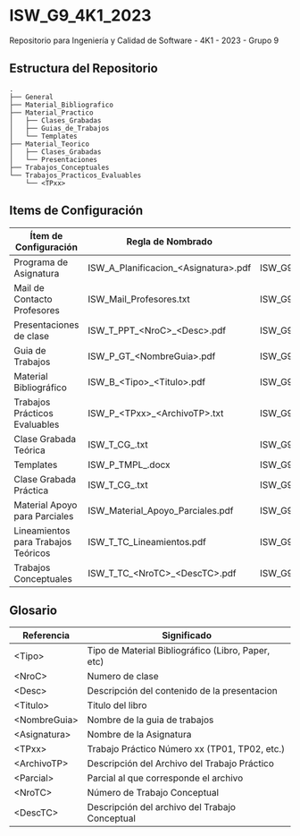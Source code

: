# ISW_G9_4K1_2023

Repositorio para Ingeniería y Calidad de Software - 4K1 - 2023 - Grupo 9

## Estructura del Repositorio

```
.
├── General
├── Material_Bibliografico
├── Material_Practico
│   ├── Clases_Grabadas
│   ├── Guias_de_Trabajos
│   └── Templates
├── Material_Teorico
│   ├── Clases_Grabadas
│   └── Presentaciones
├── Trabajos_Conceptuales
└── Trabajos_Practicos_Evaluables
    └── <TPxx>
```

## Items de Configuración

Ítem de Configuración                   | Regla de Nombrado                         | Ubicación Física
---------------------                   | -----------------                         | ----------------
Programa de Asignatura                  | ISW_A_Planificacion_\<Asignatura\>.pdf    | ISW_G9_4K1_2023/General
Mail de Contacto Profesores             | ISW_Mail_Profesores.txt                   | ISW_G9_4K1_2023/General
Presentaciones de clase                 | ISW_T_PPT_\<NroC\>_\<Desc\>.pdf           | ISW_G9_4K1_2023/Material_Teorico/Presentaciones
Guia de Trabajos                        | ISW_P_GT_\<NombreGuia\>.pdf               | ISW_G9_4K1_2023/Material_Practico/Guias_de_Trabajos
Material Bibliográfico                  | ISW_B_\<Tipo\>_\<Titulo\>.pdf             | ISW_G9_4K1_2023/Material_Bibliografico
Trabajos Prácticos Evaluables           | ISW_P_\<TPxx\>_\<ArchivoTP\>.txt          | ISW_G9_4K1_2023/Trabajos_Practicos_Evaluables/\<TPxx\>
Clase Grabada Teórica                   | ISW_T_CG_<NroC>.txt                       | ISW_G9_4K1_2023/Material_Teorico/Clases_Grabadas
Templates                               | ISW_P_TMPL_<Parcial>.docx                 | ISW_G9_4K1_2023/Material_Practico/Templates
Clase Grabada Práctica                  | ISW_T_CG_<NroC>.txt                       | ISW_G9_4K1_2023/Material_Practico/Clases_Grabadas
Material Apoyo para Parciales           | ISW_Material_Apoyo_Parciales.pdf          | ISW_G9_4K1_2023/General
Lineamientos para Trabajos Teóricos     | ISW_T_TC_Lineamientos.pdf                 | ISW_G9_4K1_2023/Material_Teorico
Trabajos Conceptuales                   | ISW_T_TC_\<NroTC\>_\<DescTC\>.pdf         | ISW_G9_4K1_2023/Trabajos_Conceptuales

## Glosario

Referencia          |   Significado
----------          |   -----------
\<Tipo\>            |   Tipo de Material Bibliográfico (Libro, Paper, etc)
\<NroC\>            |   Numero de clase
\<Desc\>            |   Descripción del contenido de la presentacion
\<Titulo\>          |   Titulo del libro
\<NombreGuia\>      |   Nombre de la guia de trabajos
\<Asignatura\>      |   Nombre de la Asignatura
\<TPxx\>            |   Trabajo Práctico Número xx (TP01, TP02, etc.)
\<ArchivoTP\>       |   Descripción del Archivo del Trabajo Práctico
\<Parcial\>         |   Parcial al que corresponde el archivo
\<NroTC\>           |   Número de Trabajo Conceptual
\<DescTC\>          |   Descripción del archivo del Trabajo Conceptual
